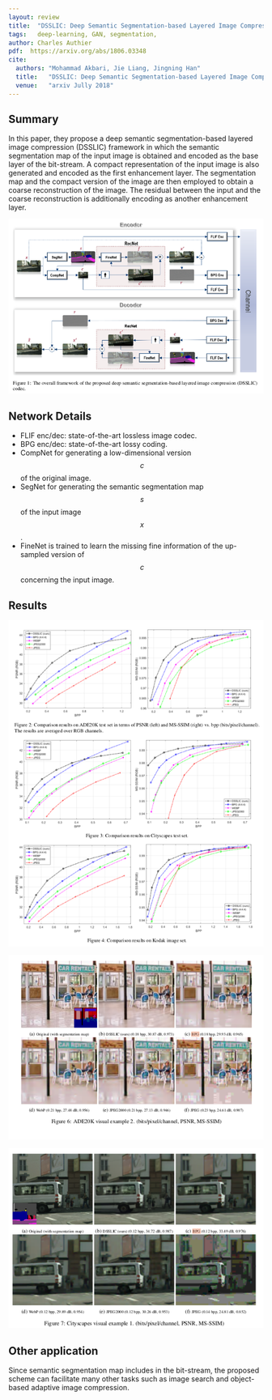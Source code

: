 ```yaml
---
layout: review
title:  "DSSLIC: Deep Semantic Segmentation-based Layered Image Compression"
tags:   deep-learning, GAN, segmentation,
author: Charles Authier
pdf:  https://arxiv.org/abs/1806.03348
cite:
  authors: "Mohammad Akbari, Jie Liang, Jingning Han"
  title:   "DSSLIC: Deep Semantic Segmentation-based Layered Image Compression"
  venue:   "arxiv Jully 2018"
---
```


## Summary
In this paper, they propose a deep semantic segmentation-based layered image compression (DSSLIC) framework in which the semantic segmentation map of the input image is obtained and encoded as the base layer of the bit-stream. A compact representation of the input image is also generated and encoded as the first enhancement layer.
The segmentation map and the compact version of the image are then employed to obtain a coarse reconstruction of the image.
The residual between the input and the coarse reconstruction is additionally encoding as another enhancement layer.

![](/article/images/DSSLIC/DSSLIC_network.png)

## Network Details

* FLIF enc/dec: state-of-the-art lossless image codec.
* BPG enc/dec: state-of-the-art lossy coding.
* CompNet for generating a low-dimensional version $$c$$ of the original image.
* SegNet for generating the semantic segmentation map $$s$$ of the input image $$x$$.
* FineNet is trained to learn the missing fine information of the up-sampled version of $$c$$ concerning the input image.

## Results

![](/article/images/DSSLIC/DSSLIC_graphs.png)

![](/article/images/DSSLIC/DSSLIC_pictures.png)

![](/article/images/DSSLIC/DSSLIC_picture2.png)

## Other application
Since semantic segmentation map includes in the bit-stream, the proposed scheme can facilitate many other tasks such as image search and object-based adaptive image compression.
